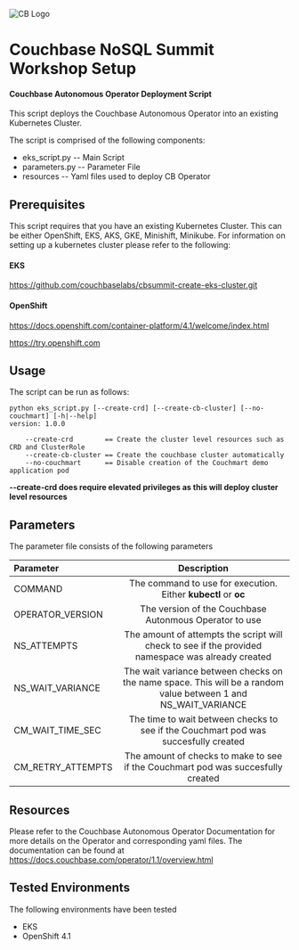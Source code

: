 ![CB Logo](https://www.couchbase.com/webfiles/1552355627964/images/couchbase_logo.svg)

# Couchbase NoSQL Summit Workshop Setup
#### Couchbase Autonomous Operator Deployment Script 

This script deploys the Couchbase Autonomous Operator into an existing Kubernetes Cluster.

The script is comprised of the following components:

* eks_script.py 	-- Main Script
* parameters.py  -- Parameter File
* resources		-- Yaml files used to deploy CB Operator

## Prerequisites

This script requires that you have an existing Kubernetes Cluster.  This can be either OpenShift, EKS, AKS, GKE, Minishift, Minikube.  For information on setting up a kubernetes cluster please refer to the following:

#### EKS
<https://github.com/couchbaselabs/cbsummit-create-eks-cluster.git>

#### OpenShift
<https://docs.openshift.com/container-platform/4.1/welcome/index.html>

<https://try.openshift.com>

## Usage

The script can be run as follows:

```
python eks_script.py [--create-crd] [--create-cb-cluster] [--no-couchmart] [-h|--help]
version: 1.0.0

	--create-crd  		== Create the cluster level resources such as CRD and ClusterRole
	--create-cb-cluster	== Create the couchbase cluster automatically
	--no-couchmart		== Disable creation of the Couchmart demo application pod
```

**--create-crd does require elevated privileges  as this will deploy cluster level resources**


## Parameters

The parameter file consists of the following parameters

|Parameter             | Description                                      |
|:---------------------|:------------------------------------------------:|
|COMMAND                | The command to use for execution. Either **kubectl** or **oc**|
|OPERATOR_VERSION	| The version of the Couchbase Autonmous Operator to use|
|NS_ATTEMPTS				| The amount of attempts the script will check to see if the provided namespace was already created|
|NS\_WAIT\_VARIANCE	   | The wait variance between checks on the name space.  This will be a random value between 1 and NS\_WAIT\_VARIANCE|
|CM\_WAIT\_TIME\_SEC	| The time to wait between checks to see if the Couchmart pod was succesfully created|
|CM\_RETRY\_ATTEMPTS	| The amount of checks to make to see if the Couchmart pod was succesfully created|

## Resources

Please refer to the Couchbase Autonomous Operator Documentation for more details on the Operator and corresponding yaml files.  The documentation can be found at <https://docs.couchbase.com/operator/1.1/overview.html>

## Tested Environments

The following environments have been tested

* EKS
* OpenShift 4.1



 

